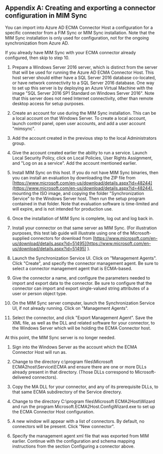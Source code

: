 ## Appendix A: Creating and exporting a connector configuration in MIM Sync

You can import into Azure AD ECMA Connector Host a configuration for a specific connector from a FIM Sync or MIM Sync installation.  Note that the MIM Sync installation is only used for configuration, not for the ongoing synchronization from Azure AD.


If you already have MIM Sync with your ECMA connector already configured, then skip to step 10.

1. Prepare a Windows Server 2016 server, which is distinct from the server that will be used for running the Azure AD ECMA Connector Host.  This host server should either have a SQL Server 2016 database co-located, or have network connectivity to a SQL Server 2016 database.  One way to set up this server is by deploying an Azure Virtual Machine with the image &quot;SQL Server 2016 SP1 Standard on Windows Server 2016&quot;.  Note that this server does not need Internet connectivity, other than remote desktop access for setup purposes.

1. Create an account for use during the MIM Sync installation.  This can be a local account on that Windows Server.  To create a local account, launch control panel, open user accounts, and add a user account &quot;mimsync&quot;.

1. Add the account created in the previous step to the local Administrators group.

1. Give the account created earlier the ability to run a service.  Launch Local Security Policy, click on Local Policies, User Rights Assignment, and &quot;Log on as a service&quot;.  Add the account mentioned earlier.

1. Install MIM Sync on this host. If you do not have MIM Sync binaries, then you can install an evaluation by downloading the ZIP file from [https://www.microsoft.com/en-us/download/details.aspx?id=48244](https://www.microsoft.com/en-us/download/details.aspx?id=48244), mounting the ISO image, and copying the folder &quot;Synchronization Service&quot; to the Windows Server host.  Then run the setup program contained in that folder.   Note that evaluation software is time-limited and will expire, and is not intended for production use.

1. Once the installation of MIM Sync is complete, log out and log back in.

1. Install your connector on that same server as MIM Sync.  (For illustration purposes, this test lab guide will illustrate using one of the Microsoft-supplied connectors for download from [https://www.microsoft.com/en-us/download/details.aspx?id=51495](https://www.microsoft.com/en-us/download/details.aspx?id=51495) ).

1. Launch the Synchronization Service UI.  Click on &quot;Management Agents&quot;.  Click &quot;Create&quot;, and specify the connector management agent.  Be sure to select a connector management agent that is ECMA-based.

1. Give the connector a name, and configure the parameters needed to import and export data to the connector.  Be sure to configure that the connector can import and export single-valued string attributes of a user or person object type.

1. On the MIM Sync server computer, launch the Synchronization Service UI, if not already running.  Click on &quot;Management Agents&quot;.

1. Select the connector, and click &quot;Export Management Agent&quot;.  Save the XML file, as well as the DLL and related software for your connector, to the Windows Server which will be holding the ECMA Connector host.

At this point, the MIM Sync server is no longer needed.

1. Sign into the Windows Server as the account which the ECMA Connector Host will run as.

1. Change to the directory c:\program files\Microsoft ECMA2host\Service\ECMA and ensure there are one or more DLLs already present in that directory.  (Those DLLs correspond to Microsoft-delivered connectors).

1. Copy the MA DLL for your connector, and any of its prerequisite DLLs, to that same ECMA subdirectory of the Service directory.

1. Change to the directory C:\program files\Microsoft ECMA2Host\Wizard and run the program Microsoft.ECMA2Host.ConfigWizard.exe to set up the ECMA Connector Host configuration.

1. A new window will appear with a list of connectors. By default, no connectors will be present.  Click &quot;New connector&quot;.

1. Specify the management agent xml file that was exported from MIM earlier.  Continue with the configuration and schema mapping instructions from the section Configuring a connector above.
